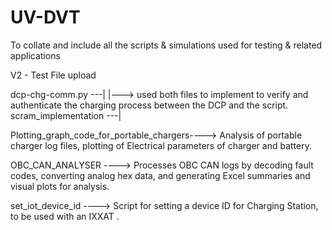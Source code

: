 # UV-DVT
To collate and include all the scripts &amp; simulations used for testing &amp; related applications

V2 - Test File upload

dcp-chg-comm.py      ---|
                        |---> used both files to implement to verify and authenticate the charging process between the DCP and the script.
scram_implementation ---|


Plotting_graph_code_for_portable_chargers----> Analysis of portable charger log files, plotting of Electrical parameters of charger and battery.

OBC_CAN_ANALYSER ----> Processes OBC CAN logs by decoding fault codes, converting analog hex data, and generating Excel summaries and visual plots for analysis.

set_iot_device_id ----> Script for setting a device ID for Charging Station, to be used with an IXXAT . 


